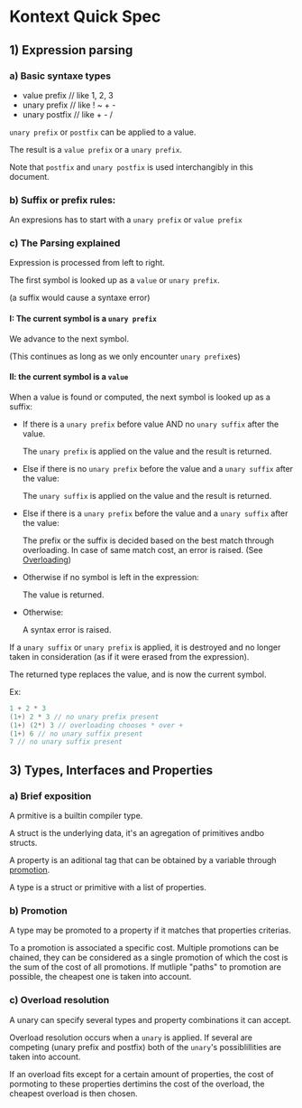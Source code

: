 # Kontext Quick Spec

## 1) Expression parsing

### a) Basic syntaxe types

- value prefix // like 1, 2, 3
- unary prefix // like ! ~ + -
- unary postfix // like + - /

`unary prefix` or `postfix` can be applied to a value.

The result is a `value prefix` or a `unary prefix`.

Note that `postfix` and `unary postfix` is used interchangibly in this document.

### b) Suffix or prefix rules:

An expresions has to start with a `unary prefix` or `value prefix`

### c) The Parsing explained

Expression is processed from left to right.

The first symbol is looked up as a `value` or `unary prefix`.

(a suffix would cause a syntaxe error)

#### I: The current symbol is a `unary prefix`

We advance to the next symbol.

(This continues as long as we only encounter `unary prefix`es)

#### II: the current symbol is a `value`

When a value is found or computed, the next symbol is looked up as a suffix:

- If there is a `unary prefix` before  value AND no `unary suffix`  after the value.

  The `unary prefix` is applied on the value and the result is returned.

- Else if there is no `unary prefix` before the value and a `unary suffix` after the value:

  The `unary suffix` is applied on the value and the result is returned.

- Else if there is a `unary prefix` before the value and a `unary suffix` after the value:
  
  The prefix or the suffix is decided based on the best match through overloading. In case of same match cost, an error is raised. (See [Overloading](#c-overload-resolution))

- Otherwise if no symbol is left in the expression:
  
  The value is returned.

- Otherwise:

  A syntax error is raised.

If a `unary suffix` or `unary prefix` is applied, it is destroyed and no longer taken in consideration (as if it were erased from the expression).

The returned type replaces the value, and is now the current symbol.

Ex:
```c
1 + 2 * 3
(1+) 2 * 3 // no unary prefix present
(1+) (2*) 3 // overloading chooses * over +
(1+) 6 // no unary suffix present
7 // no unary suffix present
```

## 3) Types, Interfaces and Properties

### a) Brief exposition

A prmitive is a builtin compiler type.

A struct is the underlying data, it's an agregation of primitives andbo structs.

A property is an aditional tag that can be obtained by a variable through [promotion](#b-promotion).

A type is a struct or primitive with a list of properties.

### b) Promotion

A type may be promoted to a property if it matches that properties criterias.

To a promotion is associated a specific cost.
Multiple promotions can be chained, they can be considered as a single promotion of which the cost is the sum of the cost of all promotions.
If mutliple "paths" to promotion are possible, the cheapest one is taken into account.

### c) Overload resolution

A unary can specify several types and property combinations it can accept.

Overload resolution occurs when a `unary` is applied. If several are competing (unary prefix and postfix) both of the `unary`'s possiblillities are taken into account.

If an overload fits except for a certain amount of properties, the cost of pormoting to these properties dertimins the cost of the overload, the cheapest overload is then chosen.
